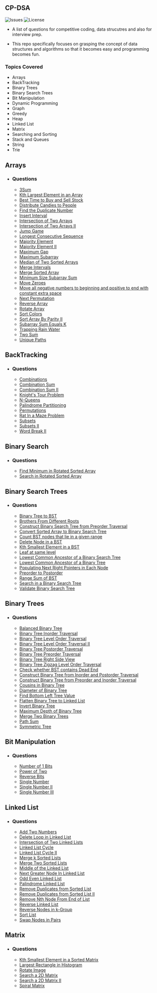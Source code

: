 ## CP-DSA

![Issues](https://img.shields.io/github/issues/thisisnitish/cp-dsa)
![License](https://img.shields.io/github/license/thisisnitish/cp-dsa)

* A list of questions for competitive coding, data strucutres and also for interview prep.

* This repo specifically focuses on grasping the concept of data structures and algorithms so that it becomes easy and programming becomes fun.

### Topics Covered
* Arrays
* BackTracking
* Binary Trees
* Binary Search Trees
* Bit Manipulation
* Dynamic Programming
* Graph
* Greedy
* Heap
* Linked List
* Matrix
* Searching and Sorting
* Stack and Queues
* String
* Trie


## Arrays
* ### Questions
    * [3Sum](https://github.com/thisisnitish/cp-dsa/blob/main/Arrays/3sum.cpp)
    * [Kth Largest Element in an Array](https://github.com/thisisnitish/cp-dsa/blob/main/Arrays/Kth_Largest_Element_in_an_Array.cpp)
    * [Best Time to Buy and Sell Stock](https://github.com/thisisnitish/cp-dsa/blob/main/Arrays/besttimetobuysellstock.cpp)
    * [Distribute Candies to People](https://github.com/thisisnitish/cp-dsa/blob/main/Arrays/distributecandiestopeople.cpp)
    * [Find the Duplicate Number](https://github.com/thisisnitish/cp-dsa/blob/main/Arrays/findduplicatenumber.cpp)
    * [Insert Interval](https://github.com/thisisnitish/cp-dsa/blob/main/Arrays/insertintervals.cpp)
    * [Intersection of Two Arrays](https://github.com/thisisnitish/cp-dsa/blob/main/Arrays/intersectionoftwoarrays.cpp)
    * [Intersection of Two Arrays II](https://github.com/thisisnitish/cp-dsa/blob/main/Arrays/intersectionoftwoarraysii.cpp)
    * [Jump Game](https://github.com/thisisnitish/cp-dsa/blob/main/Arrays/jumpgame.cpp)
    * [Longest Consecutive Sequence](https://github.com/thisisnitish/cp-dsa/blob/main/Arrays/longestconsecutivesubsq.cpp)
    * [Majority Element](https://github.com/thisisnitish/cp-dsa/blob/main/Arrays/majorityelement.cpp)
    * [Majority Element II](https://github.com/thisisnitish/cp-dsa/blob/main/Arrays/majorityelementii.cpp)
    * [Maximum Gap](https://github.com/thisisnitish/cp-dsa/blob/main/Arrays/maximumgap.cpp)
    * [Maximum Subarray](https://github.com/thisisnitish/cp-dsa/blob/main/Arrays/maximumsubarray.cpp)
    * [Median of Two Sorted Arrays](https://github.com/thisisnitish/cp-dsa/blob/main/Arrays/medianoftwosortedarray.cpp)
    * [Merge Intervals](https://github.com/thisisnitish/cp-dsa/blob/main/Arrays/mergeintervals.cpp)
    * [Merge Sorted Array](https://github.com/thisisnitish/cp-dsa/blob/main/Arrays/mergesortedarray.cpp)
    * [Minimum Size Subarray Sum](https://github.com/thisisnitish/cp-dsa/blob/main/Arrays/minimumsizesubarray.cpp)
    * [Move Zeroes](https://github.com/thisisnitish/cp-dsa/blob/main/Arrays/moveZeros.cpp)
    * [Move all negative numbers to beginning and positive to end with constant extra space](https://github.com/thisisnitish/cp-dsa/blob/main/Arrays/moveposneg.cpp)
    * [Next Permutation](https://github.com/thisisnitish/cp-dsa/blob/main/Arrays/nextpermutation.cpp)
    * [Reverse Array](https://github.com/thisisnitish/cp-dsa/blob/main/Arrays/reversearray.cpp)
    * [Rotate Array](https://github.com/thisisnitish/cp-dsa/blob/main/Arrays/rotatearray.cpp)
    * [Sort Colors](https://github.com/thisisnitish/cp-dsa/blob/main/Arrays/sortColors.cpp)
    * [Sort Array By Parity II](https://github.com/thisisnitish/cp-dsa/blob/main/Arrays/sortarraybyparityii.cpp)
    * [Subarray Sum Equals K](https://github.com/thisisnitish/cp-dsa/blob/main/Arrays/subarraysumequalsk.cpp)
    * [Trapping Rain Water](https://github.com/thisisnitish/cp-dsa/blob/main/Arrays/trappingrainwater.cpp)
    * [Two Sum](https://github.com/thisisnitish/cp-dsa/blob/main/Arrays/twosum.cpp)
    * [Unique Paths](https://github.com/thisisnitish/cp-dsa/blob/main/Arrays/uniquepaths.cpp)

## BackTracking
* ### Questions
    * [Combinations](https://github.com/thisisnitish/cp-dsa/blob/main/BackTracking/combinations.cpp)
    * [Combination Sum](https://github.com/thisisnitish/cp-dsa/blob/main/BackTracking/combinationsum.cpp)
    * [Combination Sum II](https://github.com/thisisnitish/cp-dsa/blob/main/BackTracking/combinationsumii.cpp)
    * [Knight's Tour Problem](https://github.com/thisisnitish/cp-dsa/blob/main/BackTracking/knightstourproblem.cpp)
    * [N-Queens](https://github.com/thisisnitish/cp-dsa/blob/main/BackTracking/nqueens.cpp)
    * [Palindrome Partitioning](https://github.com/thisisnitish/cp-dsa/blob/main/BackTracking/palindromepartitioning.cpp)
    * [Permutations](https://github.com/thisisnitish/cp-dsa/blob/main/BackTracking/permutations.cpp)
    * [Rat In a Maze Problem](https://github.com/thisisnitish/cp-dsa/blob/main/BackTracking/ratinamaze.cpp)
    * [Subsets](https://github.com/thisisnitish/cp-dsa/blob/main/BackTracking/subsets.cpp)
    * [Subsets II](https://github.com/thisisnitish/cp-dsa/blob/main/BackTracking/subsetsii.cpp)
    * [Word Break II](https://github.com/thisisnitish/cp-dsa/blob/main/BackTracking/wordbreakii.cpp)

## Binary Search
* ### Questions
    * [Find Minimum in Rotated Sorted Array](https://github.com/thisisnitish/cp-dsa/blob/main/BinarySearch/findminimuminrotatedsortedarray.cpp)
    * [Search in Rotated Sorted Array](https://github.com/thisisnitish/cp-dsa/blob/main/BinarySearch/searchinrotatedsortedarray.cpp)

## Binary Search Trees
* ### Questions
    * [Binary Tree to BST](https://github.com/thisisnitish/cp-dsa/blob/main/BinarySearchTrees/binarytreetobst.cpp)    
    * [Brothers From Different Roots](https://github.com/thisisnitish/cp-dsa/blob/main/BinarySearchTrees/brothersfromdifferentroots.cpp)    
    * [Construct Binary Search Tree from Preorder Traversal](https://github.com/thisisnitish/cp-dsa/blob/main/BinarySearchTrees/constructbinarysearchtreefrompreordertraversal.cpp)   
    * [Convert Sorted Array to Binary Search Tree](https://github.com/thisisnitish/cp-dsa/blob/main/BinarySearchTrees/convertsortedarraytobinarysearchtree.cpp)   
    * [Count BST nodes that lie in a given range](https://github.com/thisisnitish/cp-dsa/blob/main/BinarySearchTrees/countbstnodethatlieinagivenrange.cpp)   
    * [Delete Node in a BST](https://github.com/thisisnitish/cp-dsa/blob/main/BinarySearchTrees/deletenodeinabst.cpp)   
    * [Kth Smallest Element in a BST](https://github.com/thisisnitish/cp-dsa/blob/main/BinarySearchTrees/kthsmallestelementinabst.cpp)   
    * [Leaf at same level](https://github.com/thisisnitish/cp-dsa/blob/main/BinarySearchTrees/leafatsamelevel.cpp)   
    * [Lowest Common Ancestor of a Binary Search Tree](https://github.com/thisisnitish/cp-dsa/blob/main/BinarySearchTrees/lowestcommonancestorofabinarysearchtree.cpp)   
    * [Lowest Common Ancestor of a Binary Tree](https://github.com/thisisnitish/cp-dsa/blob/main/BinarySearchTrees/lowestcommonancestorofabinarytree.cpp)   
    * [Populating Next Right Pointers in Each Node](https://github.com/thisisnitish/cp-dsa/blob/main/BinarySearchTrees/populatingnextrightpointerineachnode.cpp)   
    * [Preorder to Postorder](https://github.com/thisisnitish/cp-dsa/blob/main/BinarySearchTrees/preordertopostorder.cpp)   
    * [Range Sum of BST](https://github.com/thisisnitish/cp-dsa/blob/main/BinarySearchTrees/rangesumofbst.cpp)   
    * [Search in a Binary Search Tree](https://github.com/thisisnitish/cp-dsa/blob/main/BinarySearchTrees/searchinabinarytree.cpp)   
    * [Validate Binary Search Tree](https://github.com/thisisnitish/cp-dsa/blob/main/BinarySearchTrees/validatebinarysearchtree.cpp)

## Binary Trees
* ### Questions
    * [Balanced Binary Tree](https://github.com/thisisnitish/cp-dsa/blob/main/BinaryTrees/balancedbinarytree.cpp)
    * [Binary Tree Inorder Traversal](https://github.com/thisisnitish/cp-dsa/blob/main/BinaryTrees/binarytreeinordertraversal.cpp)
    * [Binary Tree Level Order Traversal](https://github.com/thisisnitish/cp-dsa/blob/main/BinaryTrees/binarytreelevelordertraversal.cpp)
    * [Binary Tree Level Order Traversal II](https://github.com/thisisnitish/cp-dsa/blob/main/BinaryTrees/binarytreelevelordertraversalii.cpp)
    * [Binary Tree Postorder Traversal](https://github.com/thisisnitish/cp-dsa/blob/main/BinaryTrees/binarytreepostordertraversal.cpp)
    * [Binary Tree Preorder Traversal](https://github.com/thisisnitish/cp-dsa/blob/main/BinaryTrees/binarytreepreordertraversal.cpp)
    * [Binary Tree Right Side View](https://github.com/thisisnitish/cp-dsa/blob/main/BinaryTrees/binarytreerightsideview.cpp)
    * [Binary Tree Zigzag Level Order Traversal](https://github.com/thisisnitish/cp-dsa/blob/main/BinaryTrees/binarytreezigzaglevelordertraversal.cpp)
    * [Check whether BST contains Dead End](https://github.com/thisisnitish/cp-dsa/blob/main/BinaryTrees/checkwhetherbstcontainsdeadend.cpp)
    * [Construct Binary Tree from Inorder and Postorder Traversal](https://github.com/thisisnitish/cp-dsa/blob/main/BinaryTrees/constructbinarytreefrominorderandpostorder.cpp)
    * [Construct Binary Tree from Preorder and Inorder Traversal](https://github.com/thisisnitish/cp-dsa/blob/main/BinaryTrees/constructbinarytreefrompreorderandinorder.cpp)
    * [Cousins in Binary Tree](https://github.com/thisisnitish/cp-dsa/blob/main/BinaryTrees/cousinsinbinarytrees.cpp)
    * [Diameter of Binary Tree](https://github.com/thisisnitish/cp-dsa/blob/main/BinaryTrees/diameterofbinarytree.cpp)
    * [Find Bottom Left Tree Value](https://github.com/thisisnitish/cp-dsa/blob/main/BinaryTrees/findbottomlefttreevalue.cpp)
    * [Flatten Binary Tree to Linked List](https://github.com/thisisnitish/cp-dsa/blob/main/BinaryTrees/flattenbinarytreetolinkedlist.cpp)
    * [Invert Binary Tree](https://github.com/thisisnitish/cp-dsa/blob/main/BinaryTrees/invertbinarytree.cpp)
    * [Maximum Depth of Binary Tree](https://github.com/thisisnitish/cp-dsa/blob/main/BinaryTrees/maximumdepthofbinarytree.cpp)
    * [Merge Two Binary Trees](https://github.com/thisisnitish/cp-dsa/blob/main/BinaryTrees/mergetwobinarytrees.cpp)
    * [Path Sum](https://github.com/thisisnitish/cp-dsa/blob/main/BinaryTrees/pathsum.cpp)
    * [Symmetric Tree](https://github.com/thisisnitish/cp-dsa/blob/main/BinaryTrees/symmetrictree.cpp)

## Bit Manipulation
* ### Questions
    * [Number of 1 Bits](https://github.com/thisisnitish/cp-dsa/blob/main/BitManipulation/numberof1bits.cpp)
    * [Power of Two](https://github.com/thisisnitish/cp-dsa/blob/main/BitManipulation/powerof2.cpp)
    * [Reverse Bits](https://github.com/thisisnitish/cp-dsa/blob/main/BitManipulation/reversebits.cpp)
    * [Single Number](https://github.com/thisisnitish/cp-dsa/blob/main/BitManipulation/singlenumber.cpp)
    * [Single Number II](https://github.com/thisisnitish/cp-dsa/blob/main/BitManipulation/singlenumberii.cpp)
    * [Single Number III](https://github.com/thisisnitish/cp-dsa/blob/main/BitManipulation/singlenumberiii.cpp)

## Linked List
* ### Questions
    * [Add Two Numbers](https://github.com/thisisnitish/cp-dsa/blob/main/LinkedList/addtwonumbers.cpp)
    * [Delete Loop in Linked List](https://github.com/thisisnitish/cp-dsa/blob/main/LinkedList/deleteloopinlinkedlist.cpp)
    * [Intersection of Two Linked Lists](https://github.com/thisisnitish/cp-dsa/blob/main/LinkedList/intersectionoftwolinkedlist.cpp)
    * [Linked List Cycle](https://github.com/thisisnitish/cp-dsa/blob/main/LinkedList/linkedlistcycle.cpp)
    * [Linked List Cycle II](https://github.com/thisisnitish/cp-dsa/blob/main/LinkedList/linkedlistcycleii.cpp)
    * [Merge k Sorted Lists](https://github.com/thisisnitish/cp-dsa/blob/main/LinkedList/mergeksortedlist.cpp)
    * [Merge Two Sorted Lists](https://github.com/thisisnitish/cp-dsa/blob/main/LinkedList/mergetwosortedlist.cpp)
    * [Middle of the Linked List](https://github.com/thisisnitish/cp-dsa/blob/main/LinkedList/middleofthelinkedlist.cpp)
    * [Next Greater Node In Linked List](https://github.com/thisisnitish/cp-dsa/blob/main/LinkedList/nextgreaternodeinlinkedlist.cpp)
    * [Odd Even Linked List](https://github.com/thisisnitish/cp-dsa/blob/main/LinkedList/oddevenlinkedlist.cpp)
    * [Palindrome Linked List](https://github.com/thisisnitish/cp-dsa/blob/main/LinkedList/palindromelinkedlist.cpp)
    * [Remove Duplicates from Sorted List](https://github.com/thisisnitish/cp-dsa/blob/main/LinkedList/removeduplicatesfromsortedlist.cpp)
    * [Remove Duplicates from Sorted List II](https://github.com/thisisnitish/cp-dsa/blob/main/LinkedList/removeduplicatesfromsortedlistii.cpp)
    * [Remove Nth Node From End of List](https://github.com/thisisnitish/cp-dsa/blob/main/LinkedList/removenthnodefromendoflinkedlist.cpp)
    * [Reverse Linked List](https://github.com/thisisnitish/cp-dsa/blob/main/LinkedList/reverselinkedlist.cpp)
    * [Reverse Nodes in k-Group](https://github.com/thisisnitish/cp-dsa/blob/main/LinkedList/reversenodesinkgroup.cpp)
    * [Sort List](https://github.com/thisisnitish/cp-dsa/blob/main/LinkedList/sortList.cpp)
    * [Swap Nodes in Pairs](https://github.com/thisisnitish/cp-dsa/blob/main/LinkedList/swapnodesinpairs.cpp)

## Matrix
* ### Questions
    * [Kth Smallest Element in a Sorted Matrix](https://github.com/thisisnitish/cp-dsa/blob/main/Matrix/kthsmallestelementinasortedmatrix.cpp)
    * [Largest Rectangle in Histogram](https://github.com/thisisnitish/cp-dsa/blob/main/Matrix/largestrectangleinhistogram.cpp)
    * [Rotate Image](https://github.com/thisisnitish/cp-dsa/blob/main/Matrix/rotateimage.cpp)
    * [Search a 2D Matrix](https://github.com/thisisnitish/cp-dsa/blob/main/Matrix/searcha2dmatrix.cpp)
    * [Search a 2D Matrix II](https://github.com/thisisnitish/cp-dsa/blob/main/Matrix/searcha2dmatrixii.cpp)
    * [Spiral Matrix](https://github.com/thisisnitish/cp-dsa/blob/main/Matrix/spiralmatrix.cpp)
    